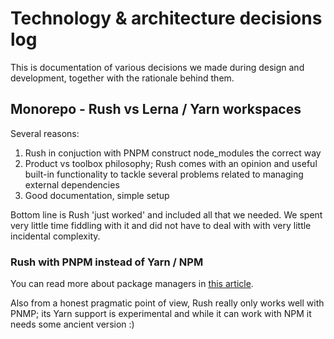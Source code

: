 # Technology & architecture decisions log

This is documentation of various decisions we made during design and development, together with the rationale
behind them.

## Monorepo - Rush vs Lerna / Yarn workspaces

Several reasons:

1.  Rush in conjuction with PNPM construct node_modules the correct way
2.  Product vs toolbox philosophy; Rush comes with an opinion and useful built-in functionality to tackle several
    problems related to managing external dependencies
3.  Good documentation, simple setup

Bottom line is Rush 'just worked' and included all that we needed. We spent very little time fiddling with it and
did not have to deal with with very little incidental complexity.

### Rush with PNPM instead of Yarn / NPM

You can read more about package managers in [this article](https://rushjs.io/pages/maintainer/package_managers/).

Also from a honest pragmatic point of view, Rush really only works well with PNMP; its Yarn support is experimental and
while it can work with NPM it needs some ancient version :)
